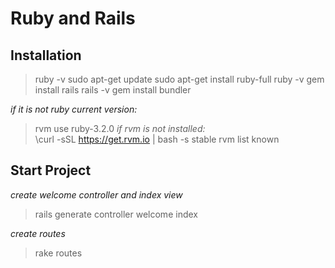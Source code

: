 # Ruby and Rails

## Installation

>ruby -v
>sudo apt-get update
>sudo apt-get install ruby-full
>ruby -v
>gem install rails
>rails -v
>gem install bundler

_if it is not ruby current version:_ <br/>
>rvm use ruby-3.2.0
_if rvm is not installed:_ <br/>
>\curl -sSL https://get.rvm.io | bash -s stable
>rvm list known



## Start Project

_create welcome controller and index view_ <br/>

>rails generate controller welcome index

_create routes_ <br/>

>rake routes



